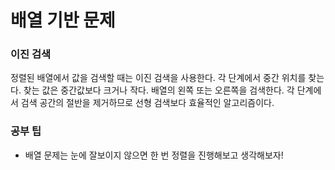 # 배열 기반 문제

### 이진 검색

정렬된 배열에서 값을 검색할 때는 이진 검색을 사용한다. 각 단계에서 중간 위치를 찾는다. 찾는 값은 중간값보다 크거나 작다. 배열의 왼쪽 또는 오른쪽을 검색한다. 각 단계에서 검색 공간의 절반을 제거하므로 선형 검색보다 효율적인 알고리즘이다.

### 공부 팁

- 배열 문제는 눈에 잘보이지 않으면 한 번 정렬을 진행해보고 생각해보자!
